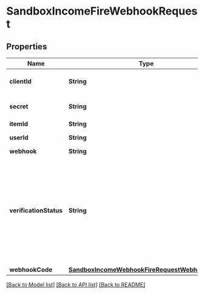 # SandboxIncomeFireWebhookRequest

## Properties
Name | Type | Description | Notes
------------ | ------------- | ------------- | -------------
**clientId** | **String** | Your Plaid API &#x60;client_id&#x60;. The &#x60;client_id&#x60; is required and may be provided either in the &#x60;PLAID-CLIENT-ID&#x60; header or as part of a request body. | [optional] 
**secret** | **String** | Your Plaid API &#x60;secret&#x60;. The &#x60;secret&#x60; is required and may be provided either in the &#x60;PLAID-SECRET&#x60; header or as part of a request body. | [optional] 
**itemId** | **String** | The Item ID associated with the verification. | 
**userId** | **String** | The Plaid &#x60;user_id&#x60; of the User associated with this webhook, warning, or error. | [optional] 
**webhook** | **String** | The URL to which the webhook should be sent. | 
**verificationStatus** | **String** | &#x60;VERIFICATION_STATUS_PROCESSING_COMPLETE&#x60;: The income verification status processing has completed. If the user uploaded multiple documents, this webhook will fire when all documents have finished processing. Call the &#x60;/income/verification/paystubs/get&#x60; endpoint and check the document metadata to see which documents were successfully parsed.  &#x60;VERIFICATION_STATUS_PROCESSING_FAILED&#x60;: A failure occurred when attempting to process the verification documentation.  &#x60;VERIFICATION_STATUS_PENDING_APPROVAL&#x60;: (deprecated) The income verification has been sent to the user for review. | [optional] 
**webhookCode** | [**SandboxIncomeWebhookFireRequestWebhookCode**](SandboxIncomeWebhookFireRequestWebhookCode.md) |  | 

[[Back to Model list]](../README.md#documentation-for-models) [[Back to API list]](../README.md#documentation-for-api-endpoints) [[Back to README]](../README.md)


